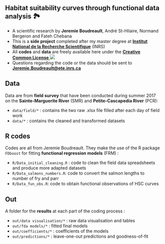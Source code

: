 ## Habitat suitability curves through functional data analysis 🏞

* A scientific research by **Jeremie Boudreault**, André St-Hilaire, Normand Bergeron and Fateh Chebana
* This is a **side project** completed after my master degree at [**Institut National de la Recherche Scientifique**](http://inrs.ca) (INRS)
* All **codes** and **data** are freely available here under the [**Creative Common License** ![](https://i.creativecommons.org/l/by-nc-nd/4.0/80x15.png)](http://creativecommons.org/licenses/by-nc-nd/4.0/)
* Questions regarding the code or the data should be sent to **Jeremie.Boudreault@ete.inrs.ca**

## Data

Data are from **field survey** that have been conducted during summer 2017 on the  **Sainte-Marguerite River** (SMR) and **Petite-Cascapedia River** (PCR):

* `data/field/*` : contains the two raw .xlsx file filled after each day of field work 
* `data/*` : contains the cleaned and transformed datasets 

## R codes

Codes are all from Jeremie Boudreault. They make the use of the R package `FDboost` for fitting **functional regression models** (FRM) :

* `R/Data_initial_cleaning.R` : code to clean the field data spreadsheets and produce more adapted datasets
* `R/Data_salmons_numbers.R`: code to convert the salmon lengths to number of fry and parr
* `R/Data_fun_obs.R`: code to obtain functional observations of HSC curves

## Out

A folder for the **results** at each part of the coding process :

* `out/data visualisation/*` : raw data visualisation and tables
* `out/fda models/*` : fitted final models
* `out/coefficients/*` : coefficients of the models
* `out/predictions/*` : leave-one-out predictions and goodness-of-fit
